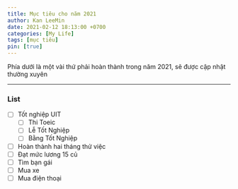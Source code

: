 ```yaml
---
title: Mục tiêu cho năm 2021
author: Kan LeeMin
date: 2021-02-12 18:13:00 +0700
categories: [My Life]
tags: [mục tiêu]
pin: [true]
---
```


Phía dưới là một vài thứ phải hoàn thành trong năm 2021, sẽ được cập nhật thường xuyên

---

### List

- [ ] Tốt nghiệp UIT
  - [ ] Thi Toeic
  - [ ] Lễ Tốt Nghiệp
  - [ ] Bằng Tốt Nghiệp
- [ ] Hoàn thành hai tháng thử việc 
- [ ] Đạt mức lương 15 củ
- [ ] Tìm bạn gái
- [ ] Mua xe
- [ ] Mua điện thoại
